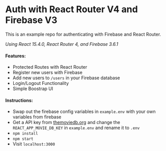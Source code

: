 # Auth with React Router V4 and Firebase V3
This is an example repo for authenticating with Firebase and React Router.

*Using React 15.4.0, React Router 4, and Firebase 3.6.1*

#### Features:
* Protected Routes with React Router
* Register new users with Firebase
* Add new users to ```/users``` in your Firebase database
* Login/Logout Functionality
* Simple Boostrap UI

#### Instructions:
* Swap out the firebase config variables in ```example.env``` with your own variables from firebase
* Get a API key from [themoviedb.org](https://www.themoviedb.org/documentation/api) and change the ```REACT_APP_MOVIE_DB_KEY``` in ```example.env``` and rename it to ```.env```
* ```npm install```
* ```npm start```
* Visit ```localhost:3000```
